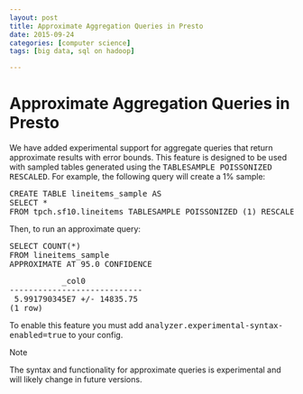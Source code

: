 ```yaml
---
layout: post
title: Approximate Aggregation Queries in Presto
date: 2015-09-24
categories: [computer science]
tags: [big data, sql on hadoop]

---
```


# Approximate Aggregation Queries in Presto

<p>We have added experimental support for aggregate queries that return
approximate results with error bounds. This feature is designed to be
used with sampled tables generated using the <tt class="docutils literal"><span class="pre">TABLESAMPLE</span> <span class="pre">POISSONIZED</span> <span class="pre">RESCALED</span></tt>.
For example, the following query will create a 1% sample:</p>
<div class="highlight-sql"><div class="highlight"><pre><span class="k">CREATE</span> <span class="k">TABLE</span> <span class="n">lineitems_sample</span> <span class="k">AS</span>
<span class="k">SELECT</span> <span class="o">*</span>
<span class="k">FROM</span> <span class="n">tpch</span><span class="p">.</span><span class="n">sf10</span><span class="p">.</span><span class="n">lineitems</span> <span class="n">TABLESAMPLE</span> <span class="n">POISSONIZED</span> <span class="p">(</span><span class="mi">1</span><span class="p">)</span> <span class="n">RESCALED</span>
</pre></div>
</div>
<p>Then, to run an approximate query:</p>
<div class="highlight-sql"><div class="highlight"><pre><span class="k">SELECT</span> <span class="k">COUNT</span><span class="p">(</span><span class="o">*</span><span class="p">)</span>
<span class="k">FROM</span> <span class="n">lineitems_sample</span>
<span class="n">APPROXIMATE</span> <span class="k">AT</span> <span class="mi">95</span><span class="p">.</span><span class="mi">0</span> <span class="n">CONFIDENCE</span>
</pre></div>
</div>

<div class="highlight-none"><div class="highlight"><pre>           _col0
----------------------------
 5.991790345E7 +/- 14835.75
(1 row)
</pre></div>
</div>
<p>To enable this feature you must add <tt class="docutils literal"><span class="pre">analyzer.experimental-syntax-enabled=true</span></tt> to your config.</p>
<div class="admonition note">
<p class="first admonition-title">Note</p>
<p class="last">The syntax and functionality for approximate queries is experimental and will likely
change in future versions.</p>